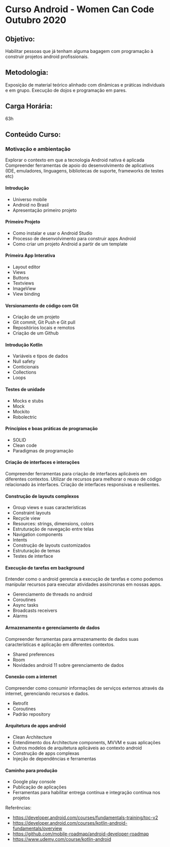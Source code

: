 # Curso Android - Women Can Code Outubro 2020

## Objetivo:
Habilitar pessoas que já tenham alguma bagagem com programação à construir projetos android profissionais.

## Metodologia:
Exposição de material teórico alinhado com dinâmicas e práticas individuais e em grupo. Execução de dojos e programação em pares.

## Carga Horária:
63h

## Conteúdo Curso:

### Motivação e ambientação
Explorar o contexto em que a tecnologia Android nativa é aplicada
Compreender ferramentas de apoio do desenvolvimento de aplicativos (IDE, emuladores, linguagens, bibliotecas de suporte, frameworks de testes etc)

#### Introdução
- Universo mobile
- Android no Brasil
- Apresentação primeiro projeto
#### Primeiro Projeto
- Como instalar e usar o Android Studio
- Processo de desenvolvimento para construir apps Android
- Como criar um projeto Android a partir de um template
#### Primeira App Interativa
- Layout editor
- Views
- Buttons
- Textviews
- ImageView
- View binding
#### Versionamento de código com Git
- Criação de um projeto
- Git commit, Git Push e Git pull
- Repositórios locais e remotos
- Criação de um Github
#### Introdução Kotlin
- Variáveis e tipos de dados
- Null safety
- Conticionais
- Collections
- Loops
#### Testes de unidade
- Mocks e stubs
- Mock
- Mockito
- Robolectric
#### Princípios e boas práticas de programação
- SOLID
- Clean code
- Paradigmas de programação

#### Criação de interfaces e interações
Compreender ferramentas para criação de interfaces aplicáveis em diferentes contextos. Utilizar de recursos para melhorar o reuso de código relacionado às interfaces. Criação de interfaces responsivas e resilientes.

#### Construção de layouts complexos
- Group views e suas características
- Constraint layouts
- Recycle view
- Resources: strings, dimensions, colors
- Estruturação de navegação entre telas
- Navigation components
- Intents
- Construção de layouts customizados
- Estruturação de temas
- Testes de interface

#### Execução de tarefas em background
Entender como o android gerencia a execução de tarefas e como podemos manipular recursos para executar atividades assíncronas em nossas apps.
- Gerenciamento de threads no android
- Coroutines
- Async tasks
- Broadcasts receivers
- Alarms

#### Armazenamento e gerenciamento de dados
Compreender ferramentas para armazenamento de dados suas características e aplicação em diferentes contextos.
- Shared preferences
- Room
- Novidades android 11 sobre gerenciamento de dados

#### Conexão com a internet
Compreender como consumir informações de serviços externos através da internet, gerenciando recursos e dados.
- Retrofit
- Coroutines
- Padrão repository

#### Arquitetura de apps android
- Clean Architecture
- Entendimento dos Architecture components, MVVM e suas aplicações
- Outros modelos de arquitetura aplicáveis ao contexto android
- Construção de apps complexas
- Injeção de dependências e ferramentas

#### Caminho para produção
- Google play console
- Publicação de aplicações
- Ferramentas para habilitar entrega contínua e integração contínua nos projetos


Referências: 

- https://developer.android.com/courses/fundamentals-training/toc-v2
- https://developer.android.com/courses/kotlin-android-fundamentals/overview
- https://github.com/mobile-roadmap/android-developer-roadmap
- https://www.udemy.com/course/kotlin-android

